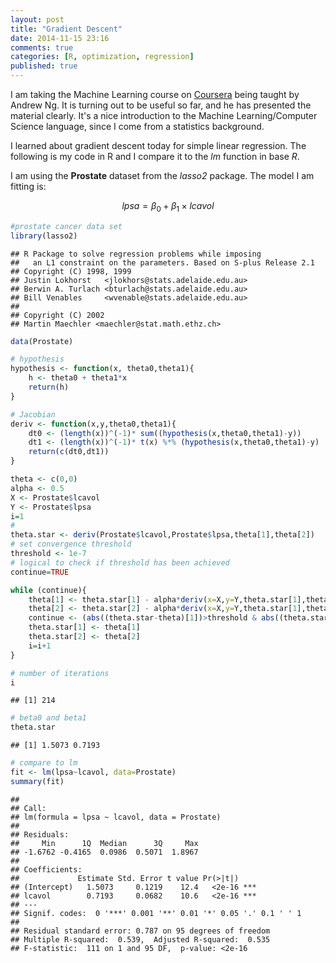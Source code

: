 ```yaml
---
layout: post
title: "Gradient Descent"
date: 2014-11-15 23:16
comments: true
categories: [R, optimization, regression]
published: true
---
```


I am taking the Machine Learning course on [Coursera](https://class.coursera.org/ml-007/lecture) being taught by Andrew Ng. It is turning out to be useful so far, and he has presented the material clearly. It's a nice introduction to the Machine Learning/Computer Science language, since I come from a statistics background. 

I learned about gradient descent today for simple linear regression. The following is my code in R and I compare it to the *lm* function in base *R*. 

I am using the **Prostate** dataset from the *lasso2* package. The model I am fitting is:

$$ lpsa = \beta_0 + \beta_1 \times lcavol $$


```r
#prostate cancer data set
library(lasso2)
```

```
## R Package to solve regression problems while imposing
## 	 an L1 constraint on the parameters. Based on S-plus Release 2.1
## Copyright (C) 1998, 1999
## Justin Lokhorst   <jlokhors@stats.adelaide.edu.au>
## Berwin A. Turlach <bturlach@stats.adelaide.edu.au>
## Bill Venables     <wvenable@stats.adelaide.edu.au>
## 
## Copyright (C) 2002
## Martin Maechler <maechler@stat.math.ethz.ch>
```

```r
data(Prostate)

# hypothesis
hypothesis <- function(x, theta0,theta1){
    h <- theta0 + theta1*x
    return(h)
}

# Jacobian
deriv <- function(x,y,theta0,theta1){
    dt0 <- (length(x))^(-1)* sum((hypothesis(x,theta0,theta1)-y))
    dt1 <- (length(x))^(-1)* t(x) %*% (hypothesis(x,theta0,theta1)-y)
    return(c(dt0,dt1))
}

theta <- c(0,0)
alpha <- 0.5
X <- Prostate$lcavol
Y <- Prostate$lpsa
i=1
#
theta.star <- deriv(Prostate$lcavol,Prostate$lpsa,theta[1],theta[2])
# set convergence threshold
threshold <- 1e-7
# logical to check if threshold has been achieved
continue=TRUE

while (continue){
    theta[1] <- theta.star[1] - alpha*deriv(x=X,y=Y,theta.star[1],theta.star[2])[1]
    theta[2] <- theta.star[2] - alpha*deriv(x=X,y=Y,theta.star[1],theta.star[2])[2]
    continue <- (abs((theta.star-theta)[1])>threshold & abs((theta.star-theta)[2])>threshold)
    theta.star[1] <- theta[1]
    theta.star[2] <- theta[2]
    i=i+1
}

# number of iterations
i
```

```
## [1] 214
```

```r
# beta0 and beta1
theta.star
```

```
## [1] 1.5073 0.7193
```

```r
# compare to lm
fit <- lm(lpsa~lcavol, data=Prostate)
summary(fit)
```

```
## 
## Call:
## lm(formula = lpsa ~ lcavol, data = Prostate)
## 
## Residuals:
##     Min      1Q  Median      3Q     Max 
## -1.6762 -0.4165  0.0986  0.5071  1.8967 
## 
## Coefficients:
##             Estimate Std. Error t value Pr(>|t|)    
## (Intercept)   1.5073     0.1219    12.4   <2e-16 ***
## lcavol        0.7193     0.0682    10.6   <2e-16 ***
## ---
## Signif. codes:  0 '***' 0.001 '**' 0.01 '*' 0.05 '.' 0.1 ' ' 1
## 
## Residual standard error: 0.787 on 95 degrees of freedom
## Multiple R-squared:  0.539,	Adjusted R-squared:  0.535 
## F-statistic:  111 on 1 and 95 DF,  p-value: <2e-16
```
